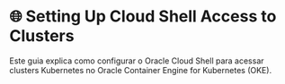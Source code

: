 # 🌐 Setting Up Cloud Shell Access to Clusters

Este guia explica como configurar o Oracle Cloud Shell para acessar clusters Kubernetes no Oracle Container Engine for Kubernetes (OKE).
